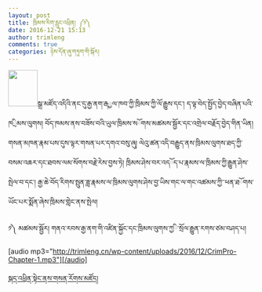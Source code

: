 ```yaml
---
layout: post
title: ཁྲིམས་རིག་རླུང་འཕྲིན། ༼༡༽
date: 2016-12-21 15:13
author: trimleng
comments: true
categories: ཉེས་དོན་ཞུ་གཏུག་གི་སྐོར།
---
```

<img class=" wp-image-1051 alignleft" src="http://trimleng.cn/wp-content/uploads/2016/12/podcast1-241x300.png" alt="" width="60" height="74" />སྒྲ་མཛོད་འདིའི་<wbr />ནང་དུ་རྒྱ་ནག་རྒ<wbr />ྱལ་ཁབ་ཀྱི་ཁྲིམས<wbr />་ཀྱི་ལོ་རྒྱུས་ད<wbr />ང་། ད་ལྟ་བེད་སྤྱོད་<wbr />བྱེད་བཞིན་པའི་ཁ<wbr />ྲིམས་ལུགས། བོད་ཁམས་ནས་བཟོས་<wbr />བའི་ཡུལ་ཁྲིམས་ས<wbr />ོགས་མཚམས་སྦྱོར་<wbr />དང་འགྲེལ་བརྗོད་<wbr />བྱེད་གིན་ཡིན། གསན་མཁན་རྣམ་པས<wbr />་དུས་ལྟར་གསན་པར<wbr />་དགའ་བསུ་ཞུ། ལེའུ་ཚན་འདི་བརྒྱུད་ནས་ཁྲིམས་ལུ<wbr />གས་ཐད་ཀྱི་བསམ་འ<wbr />ཆར་དང་ཐབས་ལམ་སོ<wbr />གས་བརྗེ་རེས་བྱས<wbr />་ཏེ། ཁྲིམས་ཤེས་བར་འད<wbr />ོད་པ་རྣམས་ལ་ཁྲི<wbr />མས་ཀྱི་རྒྱུན་ཤེ<wbr />ས་སྤེལ་བ་དང་། རྒྱ་ཆེ་བོད་རིགས<wbr />་སྤུན་ཟླ་རྣམས་ལ<wbr />་ཁྲིམས་ལུགས་ཤེས<wbr />་བྱ་ཡིས་གང་ལ་གང<wbr />་འཚམས་ཀྱི་་ཕན་ཐ<wbr />ོགས་ཡོང་པར་སྨོན<wbr />་ཞེས་ཁྲིམས་གླེང<wbr />་ནས་སྤེལ།

༡༽ མཚམས་སྦྱོར། གནའ་རབས་རྒྱ་ནག་<wbr />གི་འཛིན་སྐྱོང་ད<wbr />ང་ཁྲིམས་ལུགས་ཀྱ<wbr />ི་སྲོལ་རྒྱུན་རག<wbr />ས་ཙམ་བཤད་པ།

[audio mp3="http://trimleng.cn/wp-content/uploads/2016/12/CrimPro-Chapter-1.mp3"][/audio]

<a href="http://mp.weixin.qq.com/s?__biz=MjM5NDA0NjQzOQ==&amp;mid=2649422709&amp;idx=1&amp;sn=c3c917cb4966983082c53644261729ba&amp;chksm=be9393fd89e41aebe4695321e26db7350c9e1be2bd3b08fa89c9b8cc0bba8fb5f7e06c5e224d&amp;mpshare=1&amp;scene=5&amp;srcid=1217ol7f2u2JjDOTwLnDK4Jb#rd">སྐད་འཕྲིན་སྟེང་<wbr />ནས་གསན་རོགས་མཛོ<wbr />ད།</a>
